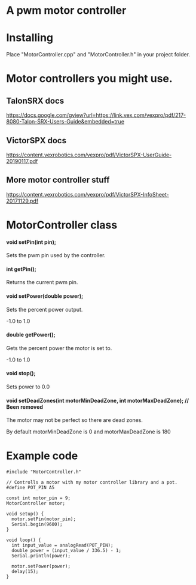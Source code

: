 # A pwm motor controller

# Installing
Place "MotorController.cpp" and "MotorController.h" in your project folder.

# Motor controllers you might use.

## TalonSRX docs
https://docs.google.com/gview?url=https://link.vex.com/vexpro/pdf/217-8080-Talon-SRX-Users-Guide&embedded=true

## VictorSPX docs
https://content.vexrobotics.com/vexpro/pdf/VictorSPX-UserGuide-20190117.pdf

## More motor controller stuff
https://content.vexrobotics.com/vexpro/pdf/VictorSPX-InfoSheet-20171129.pdf

# MotorController class

#### void setPin(int pin);
Sets the pwm pin used by the controller.
                                                               
#### int getPin();
Returns the current pwm pin.

#### void setPower(double power);
Sets the percent power output.

-1.0 to 1.0
                                                               
#### double getPower();
Gets the percent power the motor is set to.

-1.0 to 1.0
                                                               
#### void stop();
Sets power to 0.0
                                                               
#### void setDeadZones(int motorMinDeadZone, int motorMaxDeadZone); // Been removed
The motor may not be perfect so there are dead zones.

By default motorMinDeadZone is 0 and motorMaxDeadZone is 180

# Example code

```
#include "MotorController.h"

// Controlls a motor with my motor controller library and a pot.
#define POT_PIN A5

const int motor_pin = 9;
MotorController motor;

void setup() {
  motor.setPin(motor_pin);
  Serial.begin(9600);
}

void loop() {
  int input_value = analogRead(POT_PIN);
  double power = (input_value / 336.5) - 1;
  Serial.println(power);

  motor.setPower(power);
  delay(15);
}
```
